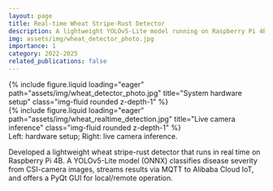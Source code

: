 ```yaml
---
layout: page
title: Real-time Wheat Stripe-Rust Detector
description: A lightweight YOLOv5-Lite model running on Raspberry Pi 4B
img: assets/img/wheat_detector_photo.jpg
importance: 1
category: 2022-2025
related_publications: false
---
```


<div class="row">
    <div class="col-sm mt-3 mt-md-0">
        {% include figure.liquid loading="eager" path="assets/img/wheat_detector_photo.jpg" title="System hardware setup" class="img-fluid rounded z-depth-1" %}
    </div>
    <div class="col-sm mt-3 mt-md-0">
        {% include figure.liquid loading="eager" path="assets/img/wheat_realtime_detection.jpg" title="Live camera inference" class="img-fluid rounded z-depth-1" %}
    </div>
</div>
<div class="caption">
    Left: hardware setup; Right: live camera inference.
</div>

Developed a lightweight wheat stripe-rust detector that runs in real time on Raspberry Pi 4B. A YOLOv5-Lite model (ONNX) classifies disease severity from CSI-camera images, streams results via MQTT to Alibaba Cloud IoT, and offers a PyQt GUI for local/remote operation.
